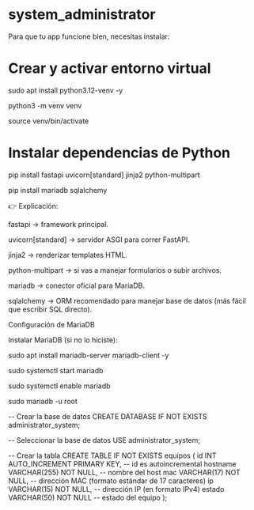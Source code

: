 # system_administrator
Para que tu app funcione bien, necesitas instalar:
# Crear y activar entorno virtual
sudo apt install python3.12-venv -y

python3 -m venv venv

source venv/bin/activate

# Instalar dependencias de Python
pip install fastapi uvicorn[standard] jinja2 python-multipart

pip install mariadb sqlalchemy

👉 Explicación:

fastapi → framework principal.

uvicorn[standard] → servidor ASGI para correr FastAPI.

jinja2 → renderizar templates HTML.

python-multipart → si vas a manejar formularios o subir archivos.

mariadb → conector oficial para MariaDB.

sqlalchemy → ORM recomendado para manejar base de datos (más fácil que escribir SQL directo).


Configuración de MariaDB

Instalar MariaDB (si no lo hiciste):


sudo apt install mariadb-server mariadb-client -y

sudo systemctl start mariadb

sudo systemctl enable mariadb


sudo mariadb -u root


-- Crear la base de datos
CREATE DATABASE IF NOT EXISTS administrator_system;

-- Seleccionar la base de datos
USE administrator_system;

-- Crear la tabla
CREATE TABLE IF NOT EXISTS equipos (
    id INT AUTO_INCREMENT PRIMARY KEY,  -- id es autoincremental
    hostname VARCHAR(255) NOT NULL,     -- nombre del host
    mac VARCHAR(17) NOT NULL,           -- dirección MAC (formato estándar de 17 caracteres)
    ip VARCHAR(15) NOT NULL,            -- dirección IP (en formato IPv4)
    estado VARCHAR(50) NOT NULL         -- estado del equipo
);
